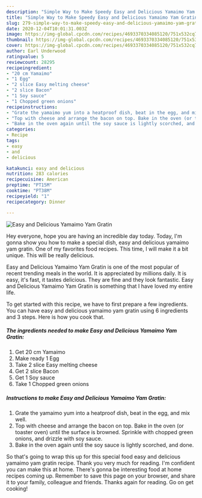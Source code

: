 ```yaml
---
description: "Simple Way to Make Speedy Easy and Delicious Yamaimo Yam Gratin"
title: "Simple Way to Make Speedy Easy and Delicious Yamaimo Yam Gratin"
slug: 279-simple-way-to-make-speedy-easy-and-delicious-yamaimo-yam-gratin
date: 2020-12-04T10:01:31.003Z
image: https://img-global.cpcdn.com/recipes/4693370334085120/751x532cq70/easy-and-delicious-yamaimo-yam-gratin-recipe-main-photo.jpg
thumbnail: https://img-global.cpcdn.com/recipes/4693370334085120/751x532cq70/easy-and-delicious-yamaimo-yam-gratin-recipe-main-photo.jpg
cover: https://img-global.cpcdn.com/recipes/4693370334085120/751x532cq70/easy-and-delicious-yamaimo-yam-gratin-recipe-main-photo.jpg
author: Earl Underwood
ratingvalue: 5
reviewcount: 28295
recipeingredient:
- "20 cm Yamaimo"
- "1 Egg"
- "2 slice Easy melting cheese"
- "2 slice Bacon"
- "1 Soy sauce"
- "1 Chopped green onions"
recipeinstructions:
- "Grate the yamaimo yum into a heatproof dish, beat in the egg, and mix well."
- "Top with cheese and arrange the bacon on top. Bake in the oven (or toaster oven) until the surface is browned. Sprinkle with chopped green onions, and drizzle with soy sauce."
- "Bake in the oven again until the soy sauce is lightly scorched, and done."
categories:
- Recipe
tags:
- easy
- and
- delicious

katakunci: easy and delicious 
nutrition: 283 calories
recipecuisine: American
preptime: "PT15M"
cooktime: "PT38M"
recipeyield: "1"
recipecategory: Dinner

---
```



![Easy and Delicious Yamaimo Yam Gratin](https://img-global.cpcdn.com/recipes/4693370334085120/751x532cq70/easy-and-delicious-yamaimo-yam-gratin-recipe-main-photo.jpg)

Hey everyone, hope you are having an incredible day today. Today, I'm gonna show you how to make a special dish, easy and delicious yamaimo yam gratin. One of my favorites food recipes. This time, I will make it a bit unique. This will be really delicious.

Easy and Delicious Yamaimo Yam Gratin is one of the most popular of recent trending meals in the world. It is appreciated by millions daily. It is easy, it's fast, it tastes delicious. They are fine and they look fantastic. Easy and Delicious Yamaimo Yam Gratin is something that I have loved my entire life.




To get started with this recipe, we have to first prepare a few ingredients. You can have easy and delicious yamaimo yam gratin using 6 ingredients and 3 steps. Here is how you cook that.

<!--inarticleads1-->

##### The ingredients needed to make Easy and Delicious Yamaimo Yam Gratin:

1. Get 20 cm Yamaimo
1. Make ready 1 Egg
1. Take 2 slice Easy melting cheese
1. Get 2 slice Bacon
1. Get 1 Soy sauce
1. Take 1 Chopped green onions




<!--inarticleads2-->

##### Instructions to make Easy and Delicious Yamaimo Yam Gratin:

1. Grate the yamaimo yum into a heatproof dish, beat in the egg, and mix well.
1. Top with cheese and arrange the bacon on top. Bake in the oven (or toaster oven) until the surface is browned. Sprinkle with chopped green onions, and drizzle with soy sauce.
1. Bake in the oven again until the soy sauce is lightly scorched, and done.




So that's going to wrap this up for this special food easy and delicious yamaimo yam gratin recipe. Thank you very much for reading. I'm confident you can make this at home. There's gonna be interesting food at home recipes coming up. Remember to save this page on your browser, and share it to your family, colleague and friends. Thanks again for reading. Go on get cooking!
